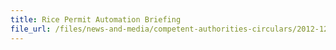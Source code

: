 ```yaml
---
title: Rice Permit Automation Briefing 
file_url: /files/news-and-media/competent-authorities-circulars/2012-12-10-CA.pdf
---
```

